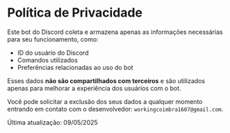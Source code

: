 # Política de Privacidade

Este bot do Discord coleta e armazena apenas as informações necessárias para seu funcionamento, como:

- ID do usuário do Discord
- Comandos utilizados
- Preferências relacionadas ao uso do bot

Esses dados **não são compartilhados com terceiros** e são utilizados apenas para melhorar a experiência dos usuários com o bot.

Você pode solicitar a exclusão dos seus dados a qualquer momento entrando em contato com o desenvolvedor: `workingcoimbra1607@gmail.com`.

Última atualização: 09/05/2025
